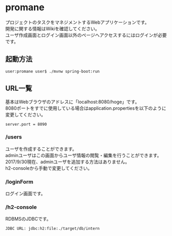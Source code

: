 # promane
プロジェクトのタスクをマネジメントするWebアプリケーションです。  
開発に関する情報はWikiを確認してください。  
ユーザ作成画面とログイン画面以外のページへアクセスするにはログインが必要です。

## 起動方法
``` terminal
user:promane user$ ./mvnw spring-boot:run
```

## URL一覧
基本はWebブラウザのアドレスに「localhost:8080/hoge」です。  
8080ポートをすでに使用している場合はapplication.propertiesを以下のように変更してください。
``` application.properties
server.port = 8090
```

### /users
ユーザを作成することができます。  
adminユーザはこの画面からユーザ情報の閲覧・編集を行うことができます。  
2017/9/30現在、adminユーザを追加する方法はありません。  
h2-consoleから手動で変更してください。  

### /loginForm
ログイン画面です。

### /h2-console
RDBMSのJDBCです。  
```
JDBC URL: jdbc:h2:file:./target/db/intern
```
